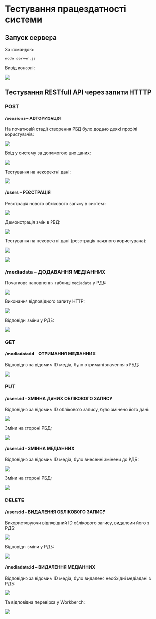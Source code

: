 # Тестування працездатності системи

## Запуск сервера

За командою:

```sh
node server.js
```

Вивід консолі:
<p align="left">
  <img src="./image-19.png">
</p>

## Тестування RESTfull API через запити HTTTP

### POST

#### /sessions – АВТОРИЗАЦІЯ

На початковій стадії створення РБД було додано деякі профілі користувачів:

<p align="left">
  <img src="./image.png">
</p>

Вхід у систему за допомогою цих даних:
<p align="left">
  <img src="./image-1.png">
</p>

Тестування на некоректні дані:
<p align="left">
  <img src="./image-2.png">
</p>

#### /users – РЕЄСТРАЦІЯ

Реєстрація нового облікового запису в системі:
<p align="left">
  <img src="./image-3.png">
</p>

Демонстрація змін в РБД:
<p align="left">
  <img src="./image-4.png">
</p>

Тестування на некоректні дані (реєстрація наявного користувача):
<p align="left">
  <img src="./image-5.png">
</p>

<p align="left">
  <img src="./image-6.png">
</p>

### /mediadata – ДОДАВАННЯ МЕДІАННИХ

Початкове наповнення таблиці `mediadata` у РДБ:
<p align="left">
  <img src="./image-10.png">
</p>

Виконання відповідного запиту HTTP:
<p align="left">
  <img src="./image-11.png">
</p>

Відповідні зміни у РДБ:
<p align="left">
  <img src="./image-12.png">
</p>

### GET

#### /mediadata:id – ОТРИМАННЯ МЕДІАННИХ

Відповідно за відомим ID медіа, було отримані значення з РБД:
<p align="left">
  <img src="./image-15.png">
</p>

### PUT

#### /users:id – ЗМІННА ДАНИХ ОБЛІКОВОГО ЗАПИСУ

Відповідно за відомим ID облікового запису, було змінено його дані:
<p align="left">
  <img src="./image-7.png">
</p>

Зміни на стороні РБД:
<p align="left">
  <img src="./image-8.png">
</p>

#### /users:id – ЗМІННА МЕДІАННИХ

Відповідно за відомим ID медіа, було внесенні змінени до РДБ:
<p align="left">
  <img src="./image-13.png">
</p>

Зміни на стороні РБД:
<p align="left">
  <img src="./image-14.png">
</p>

### DELETE

#### /users:id – ВИДАЛЕННЯ ОБЛІКОВОГО ЗАПИСУ

Використовуючи відповідний ID облікового запису, видалеми його з РДБ:
<p align="left">
  <img src="./image-9.png">
</p>

Відповідні зміни у РДБ:
<p align="left">
  <img src="./image-18.png">
</p>

#### /mediadata:id – ВИДАЛЕННЯ МЕДІАННИХ

Відповідно за відомим ID медіа, було видалено необхідні медіадані з РДБ:
<p align="left">
  <img src="./image-16.png">
</p>

Та відповідна перевірка у Workbench:
<p align="left">
  <img src="./image-17.png">
</p>